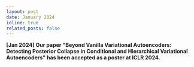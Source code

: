 ```yaml
---
layout: post
date: January 2024
inline: true
related_posts: false
---
```


<b> [Jan 2024] <b> Our paper "Beyond Vanilla Variational Autoencoders: Detecting Posterior Collapse in Conditional and Hierarchical Variational Autoencoders" has been accepted as a poster at ICLR 2024.
